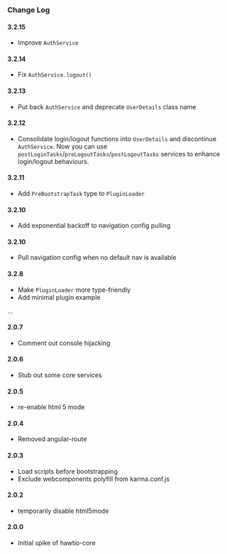 ### Change Log

#### 3.2.15
* Improve `AuthService`

#### 3.2.14
* Fix `AuthService.logout()`

#### 3.2.13
* Put back `AuthService` and deprecate `UserDetails` class name

#### 3.2.12
* Consolidate login/logout functions into `UserDetails` and discontinue `AuthService`.
  Now you can use `postLoginTasks`/`preLogoutTasks`/`postLogoutTasks` services to
  enhance login/logout behaviours.

#### 3.2.11
* Add `PreBootstrapTask` type to `PluginLoader`

#### 3.2.10

* Add exponential backoff to navigation config pulling

#### 3.2.10

* Pull navigation config when no default nav is available

#### 3.2.8
* Make `PluginLoader` more type-friendly
* Add minimal plugin example

...

#### 2.0.7
* Comment out console hijacking

#### 2.0.6
* Stub out some core services

#### 2.0.5
* re-enable html 5 mode 

#### 2.0.4
* Removed angular-route

#### 2.0.3
* Load scripts before bootstrapping
* Exclude webcomponents polyfill from karma.conf.js

#### 2.0.2
* temporarily disable html5mode

#### 2.0.0
* Initial spike of hawtio-core
